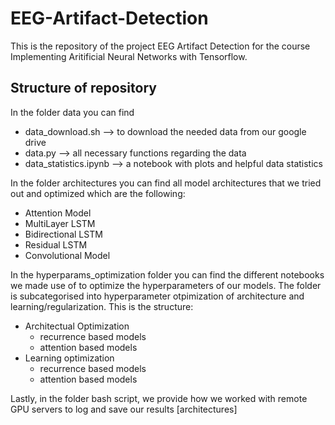 # EEG-Artifact-Detection

This is the repository of the project EEG Artifact Detection for the course Implementing Aritificial Neural Networks with Tensorflow.

## Structure of repository 

In the folder data you can find
- data_download.sh --> to download the needed data from our google drive
- data.py --> all necessary functions regarding the data
- data_statistics.ipynb --> a notebook with plots and helpful data statistics

In the folder architectures you can find all model architectures that we tried out and optimized which are the following:
- Attention Model
- MultiLayer LSTM
- Bidirectional LSTM
- Residual LSTM
- Convolutional Model

In the hyperparams_optimization folder you can find the different notebooks we made use of to optimize the hyperparameters of our models. The folder is subcategorised into hyperparameter otpimization of architecture and learning/regularization. This is the structure:
- Architectual Optimization
    - recurrence based models
    - attention based models
- Learning optimization
    - recurrence based models
    - attention based models

Lastly, in the folder bash script, we provide how we worked with remote GPU servers to log and save our results [architectures]